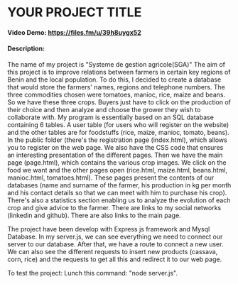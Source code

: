 # YOUR PROJECT TITLE
#### Video Demo:  <https://files.fm/u/39h8uygx52>
#### Description:
The name of my project is "Systeme de gestion agricole(SGA)"
The aim of this project is to improve relations between farmers in certain key regions of Benin and the local population. To do this, I decided to create a database that would store the farmers' names, regions and telephone numbers. The three commodities chosen were tomatoes, manioc, rice, maize and beans. So we have these three crops. Buyers just have to click on the production of their choice and then analyze and choose the grower they wish to collaborate with.
My program is essentially based on an SQL database containing 6 tables. A user table (for users who will register on the website) and the other tables are for foodstuffs (rice, maize, manioc, tomato, beans).
In the public folder (there's the registration page (index.html), which allows you to register on the web page.
We also have the CSS code that ensures an interesting presentation of the different pages.
Then we have the main page (page.html), which contains the various crop images. We click on the food we want and the other pages open (rice.html, maize.html, beans.html, manioc.html, tomatoes.html). These pages present the contents of our databases (name and surname of the farmer, his production in kg per month and his contact details so that we can meet with him to purchase his crop).
There's also a statistics section enabling us to analyze the evolution of each crop and give advice to the farmer. There are links to my social networks (linkedin and github). There are also links to the main page.

The project have been develop with Express js framework and Mysql Database.
In my server.js, we can see everything we need to connect our server to our database. After that, we have a route to connect a new user.
We can also see the different requests to insert new products (cassava, corn, rice) and the requests to get all this and redirect it to our web page.

To test the project:
Lunch this command:
"node server.js".